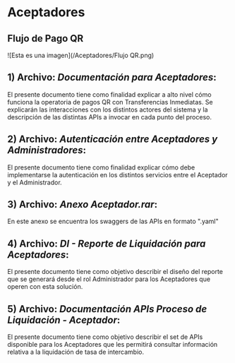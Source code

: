 # Aceptadores

## Flujo de Pago QR
![Esta es una imagen](/Aceptadores/Flujo QR.png)

## 1) Archivo: *Documentación para Aceptadores*:
El presente documento tiene como finalidad explicar a alto nivel cómo funciona la operatoria de pagos QR con Transferencias Inmediatas. Se explicarán las interacciones con los distintos actores del sistema y la descripción de las distintas APIs a invocar en cada punto del proceso.

## 2) Archivo: *Autenticación entre Aceptadores y Administradores*:
El presente documento tiene como finalidad explicar cómo debe implementarse la autenticación en los distintos servicios entre el Aceptador y el Administrador.

## 3) Archivo: *Anexo Aceptador.rar*:
En este anexo se encuentra los swaggers de las APIs en formato ".yaml"

## 4) Archivo: *DI - Reporte de Liquidación para Aceptadores*:
El presente documento tiene como objetivo describir el diseño del reporte que se generará desde el rol Administrador para los Aceptadores que operen con esta solución.

## 5) Archivo: *Documentación APIs Proceso de Liquidación - Aceptador*:
El presente documento tiene como objetivo describir el set de APIs disponible para los Aceptadores que les permitirá consultar información relativa a la liquidación de tasa de intercambio.
